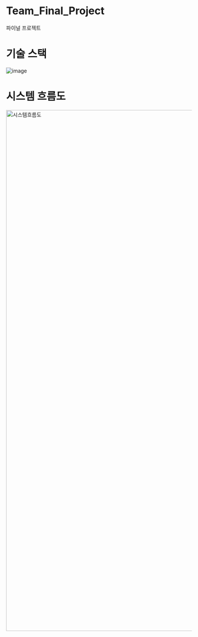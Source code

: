 # Team_Final_Project
파이널 프로젝트


# 기술 스택
![image](https://github.com/user-attachments/assets/2542ab96-439e-43f8-ac2d-70ddd63b76bb)


# 시스템 흐름도
<img width="1412" alt="시스템흐름도" src="https://github.com/user-attachments/assets/81db5cf2-9ca9-40a9-9707-84e89e837383">
